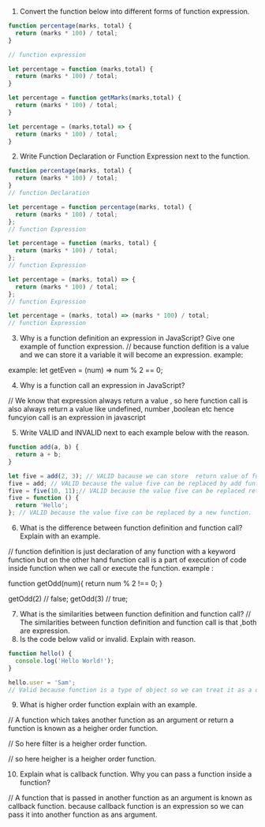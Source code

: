 1. Convert the function below into different forms of function expression.

```js
function percentage(marks, total) {
  return (marks * 100) / total;
}

// function expression 

let percentage = function (marks,total) {
  return (marks * 100) / total;
}

let percentage = function getMarks(marks,total) {
  return (marks * 100) / total;
}

let percentage = (marks,total) => {
  return (marks * 100) / total;
} 

```

2. Write Function Declaration or Function Expression next to the function.

```js
function percentage(marks, total) {
  return (marks * 100) / total;
}
// function Declaration 
```
```js
let percentage = function percentage(marks, total) {
  return (marks * 100) / total;
};
// function Expression 
```

```js
let percentage = function (marks, total) {
  return (marks * 100) / total;
};
// function Expression 
```

```js
let percentage = (marks, total) => {
  return (marks * 100) / total;
};
// function Expression 
```

```js
let percentage = (marks, total) => (marks * 100) / total;
// function Expression 
```

3. Why is a function definition an expression in JavaScript? Give one example of function expression.
//
because function defition is a value and we can store it a variable it will  become an expression.
example:
<!-- let sum =  (a,b) => a + b; -->

example: let getEven = (num) => num % 2 == 0; 

4. Why is a function call  an expression in JavaScript?
 
// We know  that expression always return a value , so  here function call is also always return a value like undefined, number ,boolean etc hence funcyion call is an expression in javascript


5. Write VALID and INVALID next to each example below with the reason.

```js
function add(a, b) {
  return a + b;
}

let five = add(2, 3); // VALID bacause we can store  return value of function add after its execution or Call.
five = add; // VALID because the value five can be replaced by add funtion.
five = five(10, 11);// VALID because the value five can be replaced return value of five function.
five = function () {
  return 'Hello';
}; // VALID because the value five can be replaced by a new function.
```
6. What is the difference between function definition and function call? Explain with an example.

// function definition is just declaration of any function with a keyword function but on the other hand function call is a part of execution of code inside function when we call or execute the function.
example :  
<!-- function definition  -->
function getOdd(num){
  return num % 2 !== 0; 
}

<!-- function call  -->
getOdd(2) // false;
getOdd(3) // true;

7. What is the similarities between function definition and function call?
// The similarities between function definition and function call is that ,both are expression.
8. Is the code below valid or invalid. Explain with reason.

```js
function hello() {
  console.log('Hello World!');
}

hello.user = 'Sam'; 
// Valid because function is a type of object so we can treat it as a object so we can also add key inside hello object with value same.
```

9. What is higher order function explain with an example.

// A function which takes another function as an argument or return a function is known as a heigher order function.

<!-- let a = [1,2,3,4,5,6,7,8,9,10];

function getOdd(num){
  if (num % 2 == 0){
     return num;
  }
}

a.filter(getodd) -->

// So here filter is a heigher order function.
<!-- 
function heigher(){
  function main(){};
  return main;
} -->

// so here heigher is a  heigher order function.

10. Explain what is callback function. Why you can pass a function inside a function?

// A function that is passed in another function  as an argument is known as callback function. because callback function is an expression so we can pass it into another function as ans argument. 
